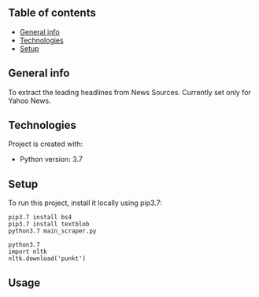 ## Table of contents
* [General info](#general-info)
* [Technologies](#technologies)
* [Setup](#setup)

## General info
To extract the leading headlines from News Sources. Currently set only for Yahoo News.

## Technologies
Project is created with:
* Python version: 3.7

## Setup
To run this project, install it locally using pip3.7:

```
pip3.7 install bs4
pip3.7 install textblob
python3.7 main_scraper.py
```

```
python3.7
import nltk
nltk.download('punkt')
```

## Usage

